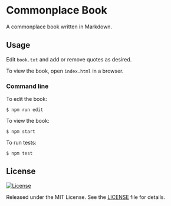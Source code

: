 Commonplace Book
================

A commonplace book written in Markdown.

Usage
-----

Edit `book.txt` and add or remove quotes as desired.

To view the book, open `index.html` in a browser.

### Command line

To edit the book:

    $ npm run edit

To view the book:

    $ npm start

To run tests:

    $ npm test

License
-------

[![License][license-image]][license-url]

Released under the MIT License. See the [LICENSE](LICENSE) file
for details.

[license-image]: https://img.shields.io/npm/l/markdownlint.svg
[license-url]: http://opensource.org/licenses/MIT
